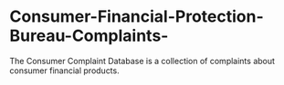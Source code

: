 # Consumer-Financial-Protection-Bureau-Complaints-
The Consumer Complaint Database is a collection of complaints about consumer financial products.
